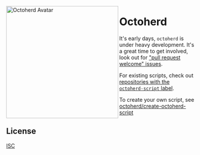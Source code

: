 <a href="https://myoctocat.dev/@gr2m/octoherd/"><img alt="Octoherd Avatar" src="https://raw.githubusercontent.com/octoherd/cli/main/assets/octoherd.gif" width=300 height=300 align=left></a>

# Octoherd

It's early days, `octoherd` is under heavy development. It's a great time to get involved, look out for ["pull request welcome" issues](https://github.com/issues?q=is%3Aopen+org%3Aoctoherd+label%3A%22pull+request+welcome%22).

For existing scripts, check out [repositories with the `octoherd-script` label](https://github.com/topics/octoherd-script).

To create your own script, see [octoherd/create-octoherd-script](https://github.com/octoherd/create-octoherd-script)

## License

[ISC](LICENSE.md)
